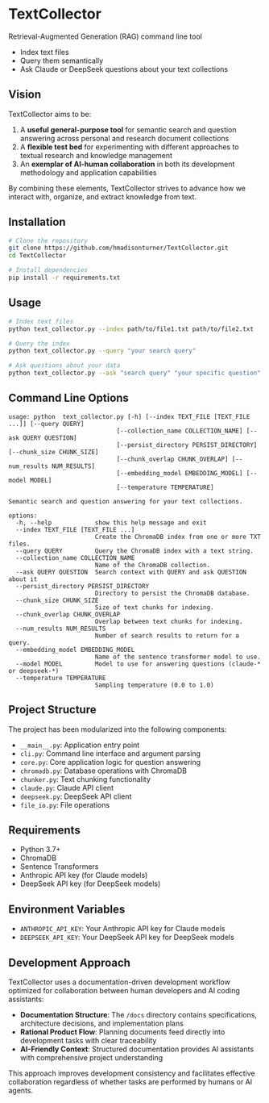 # TextCollector
Retrieval-Augmented Generation (RAG) command line tool

- Index text files
- Query them semantically
- Ask Claude or DeepSeek questions about your text collections

## Vision

TextCollector aims to be:

1. A **useful general-purpose tool** for semantic search and question answering across personal and research document collections
2. A **flexible test bed** for experimenting with different approaches to textual research and knowledge management
3. An **exemplar of AI-human collaboration** in both its development methodology and application capabilities

By combining these elements, TextCollector strives to advance how we interact with, organize, and extract knowledge from text.

## Installation

```bash
# Clone the repository
git clone https://github.com/hmadisonturner/TextCollector.git
cd TextCollector

# Install dependencies
pip install -r requirements.txt
```

## Usage

```bash
# Index text files
python text_collector.py --index path/to/file1.txt path/to/file2.txt

# Query the index
python text_collector.py --query "your search query"

# Ask questions about your data
python text_collector.py --ask "search query" "your specific question"
```

## Command Line Options

```
usage: python  text_collector.py [-h] [--index TEXT_FILE [TEXT_FILE ...]] [--query QUERY]
                              [--collection_name COLLECTION_NAME] [--ask QUERY QUESTION]
                              [--persist_directory PERSIST_DIRECTORY] [--chunk_size CHUNK_SIZE]
                              [--chunk_overlap CHUNK_OVERLAP] [--num_results NUM_RESULTS]
                              [--embedding_model EMBEDDING_MODEL] [--model MODEL]
                              [--temperature TEMPERATURE]

Semantic search and question answering for your text collections.

options:
  -h, --help            show this help message and exit
  --index TEXT_FILE [TEXT_FILE ...]
                        Create the ChromaDB index from one or more TXT files.
  --query QUERY         Query the ChromaDB index with a text string.
  --collection_name COLLECTION_NAME
                        Name of the ChromaDB collection.
  --ask QUERY QUESTION  Search context with QUERY and ask QUESTION about it
  --persist_directory PERSIST_DIRECTORY
                        Directory to persist the ChromaDB database.
  --chunk_size CHUNK_SIZE
                        Size of text chunks for indexing.
  --chunk_overlap CHUNK_OVERLAP
                        Overlap between text chunks for indexing.
  --num_results NUM_RESULTS
                        Number of search results to return for a query.
  --embedding_model EMBEDDING_MODEL
                        Name of the sentence transformer model to use.
  --model MODEL         Model to use for answering questions (claude-* or deepseek-*)
  --temperature TEMPERATURE
                        Sampling temperature (0.0 to 1.0)
```

## Project Structure

The project has been modularized into the following components:

- `__main__.py`: Application entry point
- `cli.py`: Command line interface and argument parsing
- `core.py`: Core application logic for question answering
- `chromadb.py`: Database operations with ChromaDB
- `chunker.py`: Text chunking functionality
- `claude.py`: Claude API client
- `deepseek.py`: DeepSeek API client
- `file_io.py`: File operations

## Requirements

- Python 3.7+
- ChromaDB
- Sentence Transformers
- Anthropic API key (for Claude models)
- DeepSeek API key (for DeepSeek models)

## Environment Variables

- `ANTHROPIC_API_KEY`: Your Anthropic API key for Claude models
- `DEEPSEEK_API_KEY`: Your DeepSeek API key for DeepSeek models

## Development Approach

TextCollector uses a documentation-driven development workflow optimized for collaboration between human developers and AI coding assistants:

- **Documentation Structure**: The `/docs` directory contains specifications, architecture decisions, and implementation plans
- **Rational Product Flow**: Planning documents feed directly into development tasks with clear traceability
- **AI-Friendly Context**: Structured documentation provides AI assistants with comprehensive project understanding

This approach improves development consistency and facilitates effective collaboration regardless of whether tasks are performed by humans or AI agents.
